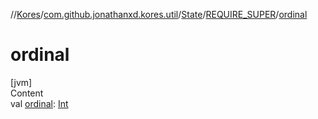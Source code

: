 //[Kores](../../../index.md)/[com.github.jonathanxd.kores.util](../../index.md)/[State](../index.md)/[REQUIRE_SUPER](index.md)/[ordinal](ordinal.md)



# ordinal  
[jvm]  
Content  
val [ordinal](ordinal.md): [Int](https://kotlinlang.org/api/latest/jvm/stdlib/kotlin/-int/index.html)  



